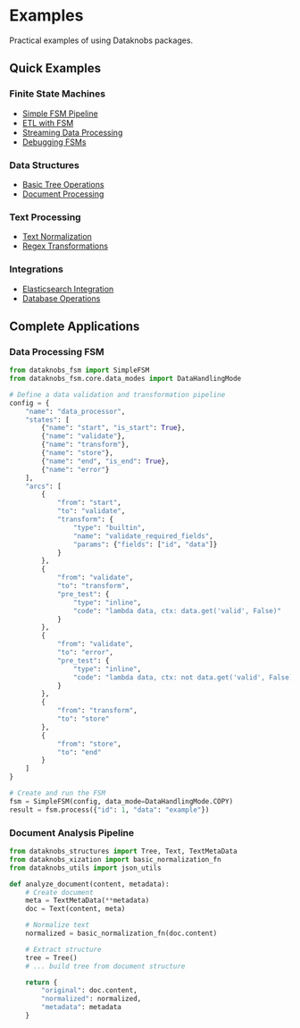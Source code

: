 # Examples

Practical examples of using Dataknobs packages.

## Quick Examples

### Finite State Machines
- [Simple FSM Pipeline](../packages/fsm/examples/file-processor.md)
- [ETL with FSM](../packages/fsm/examples/database-etl.md)
- [Streaming Data Processing](../packages/fsm/examples/end-to-end-streaming.md)
- [Debugging FSMs](../packages/fsm/guides/cli.md)

### Data Structures
- [Basic Tree Operations](basic-tree.md)
- [Document Processing](document-processing.md)

### Text Processing
- [Text Normalization](text-normalization.md)
- [Regex Transformations](../packages/fsm/examples/regex-transformations.md)

### Integrations
- [Elasticsearch Integration](elasticsearch-integration.md)
- [Database Operations](../packages/fsm/examples/database-etl.md)

## Complete Applications

### Data Processing FSM

```python
from dataknobs_fsm import SimpleFSM
from dataknobs_fsm.core.data_modes import DataHandlingMode

# Define a data validation and transformation pipeline
config = {
    "name": "data_processor",
    "states": [
        {"name": "start", "is_start": True},
        {"name": "validate"},
        {"name": "transform"},
        {"name": "store"},
        {"name": "end", "is_end": True},
        {"name": "error"}
    ],
    "arcs": [
        {
            "from": "start",
            "to": "validate",
            "transform": {
                "type": "builtin",
                "name": "validate_required_fields",
                "params": {"fields": ["id", "data"]}
            }
        },
        {
            "from": "validate",
            "to": "transform",
            "pre_test": {
                "type": "inline",
                "code": "lambda data, ctx: data.get('valid', False)"
            }
        },
        {
            "from": "validate",
            "to": "error",
            "pre_test": {
                "type": "inline",
                "code": "lambda data, ctx: not data.get('valid', False)"
            }
        },
        {
            "from": "transform",
            "to": "store"
        },
        {
            "from": "store",
            "to": "end"
        }
    ]
}

# Create and run the FSM
fsm = SimpleFSM(config, data_mode=DataHandlingMode.COPY)
result = fsm.process({"id": 1, "data": "example"})
```

### Document Analysis Pipeline

```python
from dataknobs_structures import Tree, Text, TextMetaData
from dataknobs_xization import basic_normalization_fn
from dataknobs_utils import json_utils

def analyze_document(content, metadata):
    # Create document
    meta = TextMetaData(**metadata)
    doc = Text(content, meta)

    # Normalize text
    normalized = basic_normalization_fn(doc.content)

    # Extract structure
    tree = Tree()
    # ... build tree from document structure

    return {
        "original": doc.content,
        "normalized": normalized,
        "metadata": metadata
    }
```

